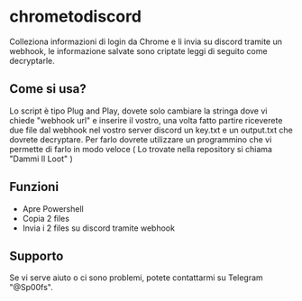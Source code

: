 
# chrometodiscord
Colleziona informazioni di login da Chrome e li invia su discord tramite un webhook, le informazione salvate sono criptate leggi di seguito come decryptarle.

## Come si usa?

Lo script è tipo Plug and Play, dovete solo cambiare la stringa dove vi chiede "webhook url" e inserire il vostro, una volta fatto partire riceverete due file dal webhook nel vostro server discord un key.txt e un output.txt che dovrete decryptare.
Per farlo dovrete utilizzare un programmino che vi permette di farlo in modo veloce ( Lo trovate nella repository si chiama "Dammi Il Loot" )



## Funzioni

- Apre Powershell
- Copia 2 files
- Invia i 2 files su discord tramite webhook

## Supporto

Se vi serve aiuto o ci sono problemi, potete contattarmi su Telegram "@Sp00fs".







